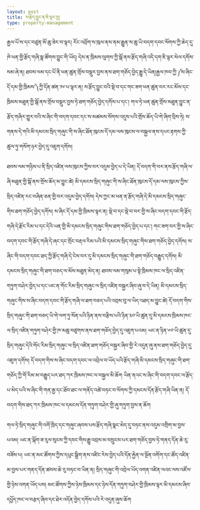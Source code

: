 ```yaml
---
layout: post
title: ས་རྩོད་བྱུང་ན་ཇི་ལྟར་བྱ།
type: property-management
---
```

རྒྱལ་པོ་ས་དང་བཙུན་མོ་ཆུ་ཟེར་བ་ལྟར། རོང་འབྲོག་ས་ཁུལ་ནས་ནམ་རྒྱུན་ས་ཆུ་ཡི་བདག་དབང་སོགས་ཀྱི་ཆེད་དུ་ཁེ་ཕན་གྱི་རྩོད་གཞི་སྣ་ཚོགས་བྱུང་གི་ཡོད། དེས་ན་ཁྲིམས་ལུགས་ཀྱི་སྒོ་ནས་རྩོད་གཞི་འདི་དག་ཇི་ལྟར་སེལ་དགོས་སམ་ཞེ་ན། ཐབས་ལམ་དང་པོ་ནི་ཕན་ཚུན་གྲོས་བསྡུར་བྱས་ནས་ཐག་གཅོད་བྱེད་རྒྱུ་དེ་ཡིན།རྒྱལ་ཁབ་ཀྱི་༼ས་ཞིང་དོ་དམ་གྱི་ཁྲིམས་༽ཀྱི་དོན་ཚན་༡༦་པ་ལྟར་ན། ས་རྩོད་བྱུང་བའི་སྡེ་བ་དང་གང་ཟག་ཕན་ཚུན་བར་རང་མོས་དང་ཁྲིམས་མཐུན་གྱི་སྒོ་ནས་གྲོས་བསྡུར་བྱས་ཏེ་ཐག་གཅོད་བྱེད་དགོས་པ་དང་། གལ་ཏེ་ཕན་ཚུན་གྲོས་མཐུན་བྱུང་ན་རྩོད་གཞིར་གྱུར་བའི་ས་ཞིང་གི་བདག་དབང་དང་ས་མཚམས་སོགས་འདུས་པའི་གྲོས་ཆོད་ཡི་གེ་ཞིག་བྲིས་ཏེ། ས་གནས་དེ་གའི་མི་དམངས་སྲིད་གཞུང་གི་ས་ཞིང་ཐོན་ཁུངས་དོ་དམ་ལས་ཁུངས་ལ་བསྐྱལ་ནས་དཔང་རྟགས་ཀྱི་ཚུལ་ཏུ་གསོག་ཉར་བྱེད་དུ་འཇུག་དགོས།

ཐབས་ལམ་གཉིས་པ་ནི་སྲིད་འཛིན་ལས་ཁུངས་ཀྱིས་བར་འདུམ་བྱེད་པ་དེ་ཡིན། དོ་བདག་གི་བར་ནས་རྩོད་གཞི་ལ་ཞི་མཐུན་གྱི་སྒོ་ནས་གྲོས་ཆོད་མ་བྱུང་ཚེ། མི་དམངས་སྲིད་གཞུང་གི་ས་ཞིང་ཐོན་ཁུངས་དོ་དམ་ལས་ཁུངས་ཀྱིས་སྲིད་འཛིན་རང་བཞིན་ཅན་གྱི་བར་འདུམ་བྱེད་དགོས། དེས་ཀྱང་མ་ཕན་ན་རྩོད་གཞི་དེ་མི་དམངས་སྲིད་གཞུང་གིས་ཐག་གཅོད་བྱེད་དགོས། ས་ཞིང་དོ་དམ་གྱི་ཁྲིམས་ལྟར་ན། སྡེ་བ་དང་སྡེ་བ་བར་གྱི་ས་ཞིང་བདག་དབང་གི་རྩོད་གཞི་དེ་རྫོང་རིམ་པ་དང་དེའི་ཡན་གྱི་མི་དམངས་སྲིད་གཞུང་གིས་ཐག་གཅོད་བྱེད་པ་དང་། གང་ཟག་བར་གྱི་ས་ཞིང་བདག་དབང་གི་རྩོད་གཞི་དེ་ཞང་དང་གྲོང་བརྡལ་རིམ་པའི་མི་དམངས་སྲིད་གཞུང་གིས་ཐག་གཅོད་བྱེད་དགོས། ས་ཞིང་གི་བདག་དབང་ཐད་ཀྱི་རྩོད་གཞི་དེ་ངེས་བར་དུ་མི་དམངས་སྲིད་གཞུང་གི་ཐག་གཅོད་བརྒྱུད་དགོས། མི་དམངས་སྲིད་གཞུང་གི་ཐག་བཅད་ལ་མོས་མཐུན་མེད་ན། ཐབས་ལམ་གསུམ་པ་སྟེ་ཁྲིམས་ཁང་ལ་སྲིད་འཛིན་གཏུག་བཤེར་བྱེད་པ་དང་ཡང་ན་གོང་རིམ་སྲིད་གཞུང་ལ་སྲིད་འཛིན་བསྐྱར་ཞིབ་ཞུ་བ་དེ་ཡིན། མི་དམངས་སྲིད་གཞུང་གིས་ས་ཞིང་བདག་དབང་གི་རྩོད་གཞི་ལ་ཐག་བཅད་པའི་འབྲས་བུ་ལ་ཡིད་འཐད་མ་བྱུང་ཚེ། དོ་བདག་གིས་སྲིད་གཞུང་གི་ཐག་བཅད་ཡི་གེ་ལག་ཏུ་སོན་པའི་ཉིན་ནས་བརྩིས་པའི་ཉིན་༣༠་ཡི་ཚུན་དུ་མི་དམངས་ཁྲིམས་ཁང་ལ་སྲིད་འཛིན་གཏུག་བཤེར་གྱི་ཁ་མཆུ་བཙུགས་ནས་ཐག་གཅོད་བྱེད་དུ་འཇུག་པའམ། ཡང་ན་ཉིན་༦༠་ཡི་ཚུན་དུ་སྲིད་གཞུང་དེའི་གོང་རིམ་སྲིད་གཞུང་ལ་སྲིད་འཛིན་ཐག་གཅོད་བསྐྱར་ཞིབ་གྱི་རེ་འདུན་ཞུ་ནས་ཐག་གཅོད་བྱེད་དུ་འཇུག་དགོས།  དོ་བདག་གིས་ས་ཞིང་བདག་དབང་ལ་འབྲེལ་བ་ཡོད་པའི་རྩོད་གཞི་མི་དམངས་སྲིད་གཞུང་གི་ཐག་གཅོད་ཀྱི་གོ་རིམ་མ་བརྒྱུད་པར་ཐད་ཀར་ཁྲིམས་ཁང་ལ་བསྐྱལ་མི་ཆོག ཡིན་ནའང་ས་ཞིང་གི་བདག་དབང་ལ་རྩོད་པ་མེད་པའི་ས་ཞིང་གི་གན་རྒྱ་དང་ཐོབ་ཐང་ལ་གནོད་འཚེ་བཏང་བ་སོགས་ཀྱི་དམངས་དོན་རྩོད་གཞི་ཡིན་ན། དོ་བདག་གིས་ཐད་ཀར་ཁྲིམས་ཁང་ལ་དམངས་དོན་གཏུག་བཤེར་གྱི་ཞུ་གཏུག་བྱས་ན་ཆོག

གལ་ཏེ་སྲིད་གཞུང་གི་འགོ་ཁྲིད་དང་གཞུང་ཞབས་པས་རྩོད་གཞི་སྣང་མེད་དུ་བཏང་ནས་འདུམ་འགྲིག་མ་བྱས་པའམ། ཡང་ན་ལྐོག་ཟ་རུལ་སུངས་ཀྱི་དབང་གིས་རྒྱུ་འབྲས་མ་བསྲུངས་པར་ཐག་གཅོད་བྱས་ཏེ་གནད་དོན་ཆེ་རུ་བཟོས་པ། ཡང་ན་མང་ཚོགས་ཀྱིས་དཔུང་སྒྲིག་ནས་འཛིང་རེས་བྱེད་པའི་དོན་རྐྱེན་ལ་སྔོན་འགོག་དང་ཚོད་འཛིན་མ་བྱས་པར་གནད་དོན་ཚབས་ཆེ་རུ་བཏང་བ་ཡིན་ན། སྲིད་གཞུང་གི་འབྲེལ་ཡོད་འགན་འཛིན་ལའང་ལས་འཛོལ་གྱི་ཉེས་འགན་ཡོད་པས། མང་ཚོགས་ཀྱིས་ཉེས་ཁྲིམས་དང་ཉེས་དོན་གཏུག་བཤེར་གྱི་ཁྲིམས་ལྟར་མི་དམངས་ཞིབ་དཔྱོད་ཁང་ལ་བརྩད་ཞིབ་དང་ཐེར་འདོན་བྱེད་དགོས་པའི་རེ་འདུན་ཞུས་ཆོག